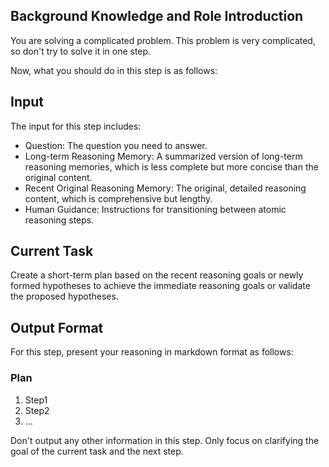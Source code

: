## Background Knowledge and Role Introduction

You are solving a complicated problem. This problem is very complicated, so don't try to solve it in one step.

Now, what you should do in this step is as follows:

## Input

The input for this step includes:

- Question: The question you need to answer.
- Long-term Reasoning Memory: A summarized version of long-term reasoning memories, which is less complete but more concise than the original content.
- Recent Original Reasoning Memory: The original, detailed reasoning content, which is comprehensive but lengthy.
- Human Guidance: Instructions for transitioning between atomic reasoning steps.

## Current Task

Create a short-term plan based on the recent reasoning goals or newly formed hypotheses to achieve the immediate reasoning goals or validate the proposed hypotheses.

## Output Format

For this step, present your reasoning in markdown format as follows:

### Plan

1. Step1
2. Step2
3. ...

Don't output any other information in this step. Only focus on clarifying the goal of the current task and the next step.
